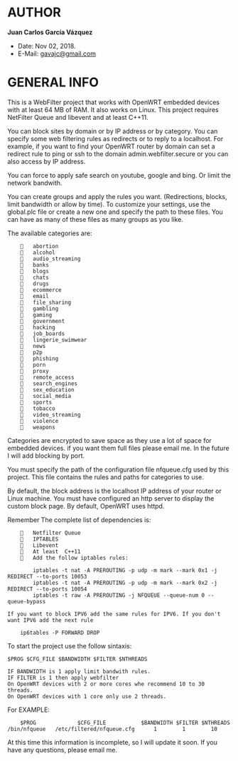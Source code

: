 # AUTHOR

**Juan Carlos García Vázquez**

+   Date: Nov 02, 2018.
+ E-Mail: gavajc@gmail.com

# GENERAL INFO

This is a WebFilter project that works with OpenWRT embedded devices with at least 64 MB of RAM.
It also works on Linux. This project requires NetFilter Queue and libevent and at least C++11.

You can block sites by domain or by IP address or by category. You can specify some web filtering rules
as redirects or to reply to a localhost. For example, if you want to find your OpenWRT router by
domain can set a redirect rule to ping or ssh to the domain admin.webfilter.secure
or you can also access by IP address.

You can force to apply safe search on youtube, google and bing. Or limit the network bandwith.

You can create groups and apply the rules you want. (Redirections, blocks, limit bandwidth or allow by time).
To customize your settings, use the global.plc file or create a new one and specify the path to these files.
You can have as many of these files as many groups as you like.

The available categories are:

        	abortion
        	alcohol
        	audio_streaming
        	banks
        	blogs
        	chats
        	drugs
        	ecommerce
        	email
        	file_sharing
        	gambling
        	gaming
        	government
        	hacking
        	job_boards
        	lingerie_swimwear
        	news
        	p2p
        	phishing
        	porn
        	proxy
        	remote_access
        	search_engines
        	sex_education
        	social_media
        	sports
        	tobacco
        	video_streaming
        	violence
        	weapons


Categories are encrypted to save space as they use a lot of space for embedded devices. if you want them
full files please email me. In the future I will add blocking by port.

You must specify the path of the configuration file nfqueue.cfg used by this project. This file
contains the rules and paths for categories to use.

By default, the block address is the localhost IP address of your router or Linux machine.
You must have configured an http server to display the custom block page. By default, OpenWRT uses httpd.

Remember The complete list of dependencies is:


        	Netfilter Queue
        	IPTABLES
        	Libevent
        	At least  C++11
        	Add the follow iptables rules:
        
            iptables -t nat -A PREROUTING -p udp -m mark --mark 0x1 -j REDIRECT --to-ports 10053
            iptables -t nat -A PREROUTING -p udp -m mark --mark 0x2 -j REDIRECT --to-ports 10054
            iptables -t raw -A PREROUTING -j NFQUEUE --queue-num 0 --queue-bypass

    If you want to block IPV6 add the same rules for IPV6. If you don't want IPV6 add the next rule
    
        ip6tables -P FORWARD DROP

To start the project use the follow sintaxis:

    $PROG $CFG_FILE $BANDWIDTH $FILTER $NTHREADS
    
    IF BANDWIDTH is 1 apply limit bandwith rules.
    IF FILTER is 1 then apply webfilter
    On OpenWRT devices with 2 or more cores whe recommend 10 to 30 threads.
    On OpenWRT devices with 1 core only use 2 threads.

For EXAMPLE:

        $PROG             $CFG_FILE           $BANDWIDTH $FILTER $NTHREADS
    /bin/nfqueue   /etc/filtered/nfqueue.cfg      1        1        10

At this time this information is incomplete, so I will update it soon. 
If you have any questions, please email me. 
